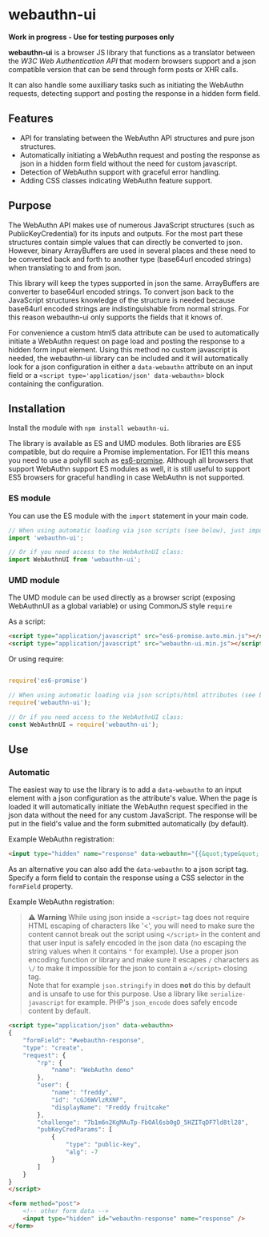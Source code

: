 # webauthn-ui

**Work in progress - Use for testing purposes only**

**webauthn-ui** is a browser JS library that functions as a translator between the *W3C Web Authentication API* that modern browsers support and a json compatible version that can be send through form posts or XHR calls.

It can also handle some auxilliary tasks such as initiating the WebAuthn requests, detecting support and posting the response in a hidden form field.

## Features

- API for translating between the WebAuthn API structures and pure json structures.
- Automatically initiating a WebAuthn request and posting the response as json in a hidden form field without the need for custom javascript.
- Detection of WebAuthn support with graceful error handling.
- Adding CSS classes indicating WebAuthn feature support.
 
## Purpose

The WebAuthn API makes use of numerous JavaScript structures (such as PublicKeyCredential) for its inputs and outputs. For the most part these structures contain simple values that can directly be converted to json. However, binary ArrayBuffers are used in several places and these need to be converted back and forth to another type (base64url encoded strings) when translating to and from json. 

This library will keep the types supported in json the same. ArrayBuffers are converter to base64url encoded strings. To convert json back to the JavaScript structures knowledge of the structure is needed because base64url encoded strings are indistinguishable from normal strings. For this reason webauthn-ui only supports the fields that it knows of.

For convenience a custom html5 data attribute can be used to automatically initiate a WebAuthn request on page load and posting the response to a hidden form input element. Using this method no custom javascript is needed, the webauthn-ui library can be included and it will automatically look for a json configuration in either a `data-webauthn` attribute on an input field or a `<script type='application/json' data-webauthn>` block containing the configuration.


## Installation

Install the module with `npm install webauthn-ui`.

The library is available as ES and UMD modules. Both libraries are ES5 compatible, but do require a Promise implementation. For IE11 this means you need to use a polyfill such as [es6-promise](https://github.com/stefanpenner/es6-promise). Although all browsers that support WebAuthn support ES modules as well, it is still useful to support ES5 browsers for graceful handling in case WebAuthn is not supported.

### ES module

You can use the ES module with the `import` statement in your main code.

```js
// When using automatic loading via json scripts (see below), just importing the library is enough:
import 'webauthn-ui';

// Or if you need access to the WebAuthnUI class:
import WebAuthnUI from 'webauthn-ui';
```

### UMD module

The UMD module can be used directly as a browser script (exposing WebAuthnUI as a global variable) or using CommonJS style `require`

As a script:
```html
<script type="application/javascript" src="es6-promise.auto.min.js"></script> <!-- For old and crappy browsers -->
<script type="application/javascript" src="webauthn-ui.min.js"></script>
```

Or using require:
```js

require('es6-promise')

// When using automatic loading via json scripts/html attributes (see below), just importing the library is enough:
require('webauthn-ui');

// Or if you need access to the WebAuthnUI class:
const WebAuthnUI = require('webauthn-ui');
```


## Use


### Automatic 

The easiest way to use the library is to add a `data-webauthn` to an input element with a json configuration as the attribute's value.  When the page is loaded it will automatically initiate the WebAuthn request specified in the json data without the need for any custom JavaScript. The response will be put in the field's value and the form submitted automatically (by default).

Example WebAuthn registration:
```html
<input type="hidden" name="response" data-webauthn="{{&quot;type&quot;:&quot;create&quot;,&quot;request&quot;:{&quot;rp&quot;:{&quot;name&quot;:&quot;WebAuthn demo&quot;},&quot;user&quot;:{&quot;name&quot;:&quot;freddy&quot;,&quot;id&quot;:&quot;cGJ6WVlzRXNF&quot;,&quot;displayName&quot;:&quot;Freddy fruitcake&quot;},&quot;challenge&quot;:&quot;7b1m6n2KgMAuTp-FbOAl6sb0gD_5HZITqDF7ld8tl28&quot;,&quot;pubKeyCredParams&quot;:[{&quot;type&quot;:&quot;public-key&quot;,&quot;alg&quot;:-7}]}}" />
```

As an alternative you can also add the `data-webauthn` to a json script tag. Specify a form field to contain the response using a CSS selector in the `formField` property. 

Example WebAuthn registration:
> :warning: **Warning**
> While using json inside a `<script>` tag does not require HTML escaping of characters like '<', 
> you will need to make sure the content cannot break out the script using `</script>` in the content
> and that user input is safely encoded in the json data (no escaping the string values when it contains `"` 
> for example).
> Use a proper json encoding function or library and make sure it escapes `/` characters as `\/` to make
> it impossible for the json to contain a `</script>` closing tag. \
> Note that for example `json.stringify` in does **not** do this by default and is unsafe to use for this purpose.
> Use a library like `serialize-javascript` for example.  PHP's `json_encode` does safely encode content by 
> default.
>
```html
<script type="application/json" data-webauthn>
{
    "formField": "#webauthn-response",
    "type": "create",
    "request": {
        "rp": {
            "name": "WebAuthn demo"
        },
        "user": {
            "name": "freddy",
            "id": "cGJ6WVlzRXNF",
            "displayName": "Freddy fruitcake"
        },
        "challenge": "7b1m6n2KgMAuTp-FbOAl6sb0gD_5HZITqDF7ld8tl28",
        "pubKeyCredParams": [
            {
                "type": "public-key",
                "alg": -7
            }
        ]
    }
}
</script>

<form method="post">
    <!-- other form data -->
    <input type="hidden" id="webauthn-response" name="response" />
</form>
```



